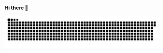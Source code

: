 ### Hi there 👋
<!--
![My stars](https://github-readme-stats.vercel.app/api?username=FocueAI&bg_color=30,e96443,904e95&title_color=fff&text_color=fff)
--->
![Game[^1]](github-user-contribution.svg)



<!--
**FocueAI/FocueAI** is a ✨ _special_ ✨ repository because its `README.md` (this file) appears on your GitHub profile.

Here are some ideas to get you started:

- 🔭 I’m currently working on ...
- 🌱 I’m currently learning ...
- 👯 I’m looking to collaborate on ...
- 🤔 I’m looking for help with ...
- 💬 Ask me about ...
- 📫 How to reach me: ...
- 😄 Pronouns: ...
- ⚡ Fun fact: ...
-->
